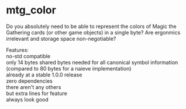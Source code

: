 # mtg_color

Do you absolutely need to be able to represent the colors of Magic the Gathering cards (or other game objects) in a single byte? Are ergonmics irrelevant and storage space non-negotiable?

Features:  
no-std compatible  
only 14 bytes shared bytes needed for all canonical symbol information (compared to 80 bytes for a naieve implementation)  
already at a stable 1.0.0 release  
zero dependencies  
there aren't any others  
but extra lines for feature  
always look good  